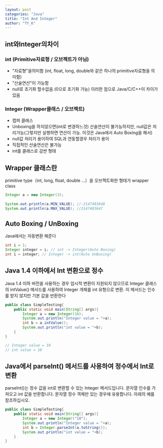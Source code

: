 ```yaml
---
layout: post
categories: "Java"
title: "Int And Integer"
author: "TY_K"
---
```


## int와Integer의차이

### int (Primitive자료형 / 오브젝트가 아님)

* "자료형"을의미함 (int, float, long, double와 같은 하나의 primitive자료형을 의미함)
* "산술연산"이 가능함
* null로 초기화 할수없음 (0으로 초기화 가능) 이러한 점으로 Java/C/C++이 차이가 있음

### Integer (Wrapper클래스 / 오브젝트)

* 랩퍼 클래스
* Unboxing을 하지않으면(int로 변경하느것) 산술연산이 불가능하지만, null값은 처리가능(그렇지만 실행하면 연산이 가능. 이것은 Java에서 Auto Boxing을 해서)
* null값 처리가 용이하여 SQL과 연동할경우 처리가 용이
* 직접적인 산술연산은 불가능
* int를 클래스로 감싼 형태

## Wrapper 클래스란

primitive type（int, long, float, double ...）을 오브젝트화한 형태가 wrapper class
```java
Integer a = new Integer(3);
        
System.out.println(a.MIN_VALUE); //-2147483648
System.out.println(a.MAX_VALUE); //2147483647
```
## Auto Boxing / UnBoxing

Java에서는 자동변환 해준다
```java
int i = 1;
Integer integer = i; // int -> Integer(Auto Boxing)
int i = integer; // Integer -> int(Auto UnBoxing)
```

## Java 1.4 이하에서 Int 변환으로 정수

Java 1.4 이하 버전을 사용하는 경우 암시적 변환이 지원되지 않으므로 Integer 클래스의 intValue() 메서드를 사용하여 Integer 개체를 int 유형으로 변환. 이 메서드는 인수를 받지 않지만 기본 값을 반환한다

```java
public class SimpleTesting{
	public static void main(String[] args){
		Integer a = new Integer(10);
		System.out.println("Integer value = "+a);
		int b = a.intValue();
		System.out.println("int value = "+b);
	}
}

// Integer value = 10
// int value = 10
```

## Java에서 parseInt() 메서드를 사용하여 정수에서 Int로 변환

parseInt()는 정수 값을 int로 변환할 수 있는 Integer 메서드입니다. 문자열 인수를 가져오고 int 값을 반환합니다. 문자열 정수 객체만 있는 경우에 유용합니다. 아래의 예를 참조하십시오.

```java
public class SimpleTesting{  
	public static void main(String[] args){
		Integer a = new Integer("10");
		System.out.println("Integer value = "+a);
		int b = Integer.parseInt(a.toString());
		System.out.println("int value = "+b);
	}
}
```